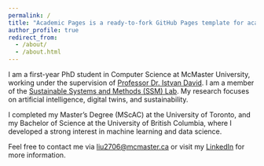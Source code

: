 ```yaml
---
permalink: /
title: "Academic Pages is a ready-to-fork GitHub Pages template for academic personal websites"
author_profile: true
redirect_from: 
  - /about/
  - /about.html
---
```


I am a first-year PhD student in Computer Science at McMaster University, working under the supervision of [Professor Dr. Istvan David](https://istvandavid.com/). I am a member of the [Sustainable Systems and Methods (SSM) Lab](https://istvandavid.com/lab/#:~:text=ustainable%20Systems%20and%20Methods%20%28SSM%29%20Lab). My research focuses on artificial intelligence, digital twins, and sustainability.

I completed my Master’s Degree (MScAC) at the University of Toronto, and my Bachelor of Science at the University of British Columbia, where I developed a strong interest in machine learning and data science.

Feel free to contact me via [liu2706@mcmaster.ca](mailto:liu2706@mcmaster.ca) or visit my [LinkedIn](https://www.linkedin.com/in/xiaoran-liu-a08476192/) for more information.
